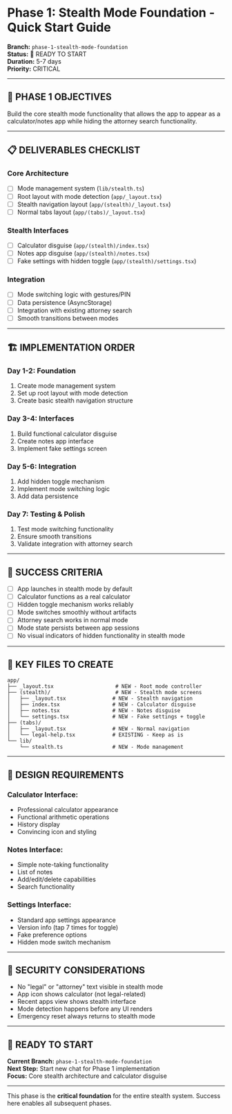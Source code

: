 # Phase 1: Stealth Mode Foundation - Quick Start Guide

**Branch:** `phase-1-stealth-mode-foundation`  
**Status:** 🚀 READY TO START  
**Duration:** 5-7 days  
**Priority:** CRITICAL

---

## 🎯 PHASE 1 OBJECTIVES

Build the core stealth mode functionality that allows the app to appear as a calculator/notes app while hiding the attorney search functionality.

---

## 📋 DELIVERABLES CHECKLIST

### **Core Architecture**
- [ ] Mode management system (`lib/stealth.ts`)
- [ ] Root layout with mode detection (`app/_layout.tsx`)  
- [ ] Stealth navigation layout (`app/(stealth)/_layout.tsx`)
- [ ] Normal tabs layout (`app/(tabs)/_layout.tsx`)

### **Stealth Interfaces**
- [ ] Calculator disguise (`app/(stealth)/index.tsx`)
- [ ] Notes app disguise (`app/(stealth)/notes.tsx`)
- [ ] Fake settings with hidden toggle (`app/(stealth)/settings.tsx`)

### **Integration**
- [ ] Mode switching logic with gestures/PIN
- [ ] Data persistence (AsyncStorage)
- [ ] Integration with existing attorney search
- [ ] Smooth transitions between modes

---

## 🏗️ IMPLEMENTATION ORDER

### **Day 1-2: Foundation**
1. Create mode management system
2. Set up root layout with mode detection
3. Create basic stealth navigation structure

### **Day 3-4: Interfaces** 
1. Build functional calculator disguise
2. Create notes app interface
3. Implement fake settings screen

### **Day 5-6: Integration**
1. Add hidden toggle mechanism
2. Implement mode switching logic
3. Add data persistence

### **Day 7: Testing & Polish**
1. Test mode switching functionality
2. Ensure smooth transitions
3. Validate integration with attorney search

---

## 🔑 SUCCESS CRITERIA

- [ ] App launches in stealth mode by default
- [ ] Calculator functions as a real calculator
- [ ] Hidden toggle mechanism works reliably
- [ ] Mode switches smoothly without artifacts
- [ ] Attorney search works in normal mode
- [ ] Mode state persists between app sessions
- [ ] No visual indicators of hidden functionality in stealth mode

---

## 📁 KEY FILES TO CREATE

```
app/
├── _layout.tsx                    # NEW - Root mode controller
├── (stealth)/                     # NEW - Stealth mode screens
│   ├── _layout.tsx               # NEW - Stealth navigation
│   ├── index.tsx                 # NEW - Calculator disguise
│   ├── notes.tsx                 # NEW - Notes disguise
│   └── settings.tsx              # NEW - Fake settings + toggle
├── (tabs)/
│   ├── _layout.tsx               # NEW - Normal navigation
│   └── legal-help.tsx            # EXISTING - Keep as is
└── lib/
    └── stealth.ts                # NEW - Mode management
```

---

## 🎨 DESIGN REQUIREMENTS

### **Calculator Interface:**
- Professional calculator appearance
- Functional arithmetic operations
- History display
- Convincing icon and styling

### **Notes Interface:**
- Simple note-taking functionality
- List of notes
- Add/edit/delete capabilities
- Search functionality

### **Settings Interface:**
- Standard app settings appearance
- Version info (tap 7 times for toggle)
- Fake preference options
- Hidden mode switch mechanism

---

## 🔐 SECURITY CONSIDERATIONS

- No "legal" or "attorney" text visible in stealth mode
- App icon shows calculator (not legal-related)
- Recent apps view shows stealth interface
- Mode detection happens before any UI renders
- Emergency reset always returns to stealth mode

---

## 🚀 READY TO START

**Current Branch:** `phase-1-stealth-mode-foundation`  
**Next Step:** Start new chat for Phase 1 implementation  
**Focus:** Core stealth architecture and calculator disguise

---

This phase is the **critical foundation** for the entire stealth system. Success here enables all subsequent phases.
